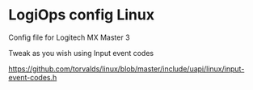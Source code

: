 # LogiOps config Linux

Config file for Logitech MX Master 3

Tweak as you wish using Input event codes 


https://github.com/torvalds/linux/blob/master/include/uapi/linux/input-event-codes.h


